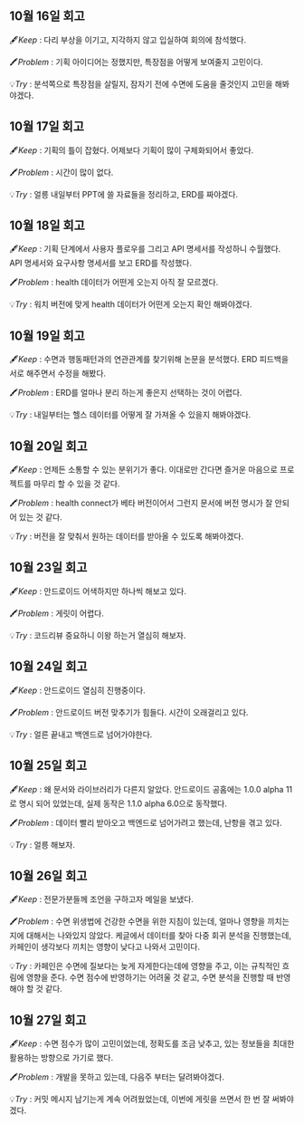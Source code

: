 ## 10월 16일 회고

🖋️*Keep* : 다리 부상을 이기고, 지각하지 않고 입실하여 회의에 참석했다.

🖍️*Problem* : 기획 아이디어는 정했지만, 특장점을 어떻게 보여줄지 고민이다.

💡*Try* : 분석쪽으로 특장점을 살릴지, 잠자기 전에 수면에 도움을 줄것인지 고민을 해봐야겠다.

## 10월 17일 회고

🖋️*Keep* : 기획의 틀이 잡혔다. 어제보다 기획이 많이 구체화되어서 좋았다.

🖍️*Problem* : 시간이 많이 없다. 

💡*Try* : 얼릉 내일부터 PPT에 쓸 자료들을 정리하고, ERD를 짜야겠다.

## 10월 18일 회고

🖋️*Keep* : 기획 단계에서 사용자 플로우를 그리고 API 명세서를 작성하니 수월했다. API 명세서와 요구사항 명세서를 보고 ERD를 작성했다.

🖍️*Problem* : health 데이터가 어떤게 오는지 아직 잘 모르겠다.

💡*Try* : 워치 버전에 맞게 health 데이터가 어떤게 오는지 확인 해봐야겠다.

## 10월 19일 회고

🖋️*Keep* : 수면과 행동패턴과의 연관관계를 찾기위해 논문을 분석했다. ERD 피드백을 서로 해주면서 수정을 해봤다.

🖍️*Problem* : ERD를 얼마나 분리 하는게 좋은지 선택하는 것이 어렵다.

💡*Try* : 내일부터는 헬스 데이터를 어떻게 잘 가져올 수 있을지 해봐야겠다.

## 10월 20일 회고

🖋️*Keep* : 언제든 소통할 수 있는 분위기가 좋다. 이대로만 간다면 즐거운 마음으로 프로젝트를 마무리 할 수 있을 것 같다.

🖍️*Problem* : health connect가 베타 버전이어서 그런지 문서에 버전 명시가 잘 안되어 있는 것 같다. 

💡*Try* : 버전을 잘 맞춰서 원하는 데이터를 받아올 수 있도록 해봐야겠다.

## 10월 23일 회고

🖋️*Keep* : 안드로이드 어색하지만 하나씩 해보고 있다.

🖍️*Problem* : 게릿이 어렵다.

💡*Try* : 코드리뷰 중요하니 이왕 하는거 열심히 해보자.

## 10월 24일 회고

🖋️*Keep* : 안드로이드 열심히 진행중이다.

🖍️*Problem* : 안드로이드 버전 맞추기가 힘들다. 시간이 오래걸리고 있다. 

💡*Try* : 얼른 끝내고 백엔드로 넘어가야한다.

## 10월 25일 회고

🖋️*Keep* : 왜 문서와 라이브러리가 다른지 알았다. 안드로이드 공홈에는 1.0.0 alpha 11로 명시 되어 있었는데, 실제 동작은 1.1.0 alpha 6.0으로 동작했다. 

🖍️*Problem* : 데이터 빨리 받아오고 백엔드로 넘어가려고 했는데, 난항을 겪고 있다.

💡*Try* : 얼릉 해보자.

## 10월 26일 회고

🖋️*Keep* : 전문가분들께 조언을 구하고자 메일을 보냈다.

🖍️*Problem* : 수면 위생법에 건강한 수면을 위한 지침이 있는데, 얼마나 영향을 끼치는지에 대해서는 나와있지 않았다. 케글에서 데이터를 찾아 다중 회귀 분석을 진행했는데, 카페인이 생각보다 끼치는 영향이 낮다고 나와서 고민이다.

💡*Try* : 카페인은 수면에 질보다는 늦게 자게한다는데에 영향을 주고, 이는 규칙적인 흐림에 영향을 준다. 수면 점수에 반영하기는 어려울 것 같고, 수면 분석을 진행할 때 반영해야 할 것 같다.

## 10월 27일 회고

🖋️*Keep* : 수면 점수가 많이 고민이었는데, 정확도를 조금 낮추고, 있는 정보들을 최대한 활용하는 방향으로 가기로 했다.

🖍️*Problem* : 개발을 못하고 있는데, 다음주 부터는 달려봐야겠다.

💡*Try* : 커밋 메시지 남기는게 계속 어려웠었는데, 이번에 게릿을 쓰면서 한 번 잘 써봐야겠다.